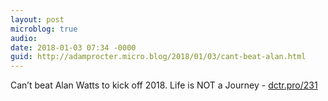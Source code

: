 ```yaml
---
layout: post
microblog: true
audio: 
date: 2018-01-03 07:34 -0000
guid: http://adamprocter.micro.blog/2018/01/03/cant-beat-alan.html
---
```

Can’t beat Alan Watts to kick off 2018. Life is NOT a Journey - [dctr.pro/231](http://dctr.pro/231)
